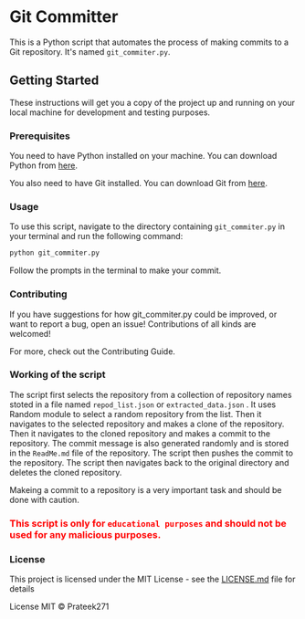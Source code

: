 # Git Committer

This is a Python script that automates the process of making commits to a Git repository. It's named `git_commiter.py`.

## Getting Started

These instructions will get you a copy of the project up and running on your local machine for development and testing purposes.

### Prerequisites

You need to have Python installed on your machine. You can download Python from [here](https://www.python.org/downloads/).

You also need to have Git installed. You can download Git from [here](https://git-scm.com/downloads).

### Usage

To use this script, navigate to the directory containing `git_commiter.py` in your terminal and run the following command:

```bash
python git_commiter.py
```
Follow the prompts in the terminal to make your commit.

### Contributing

If you have suggestions for how git_commiter.py could be improved, or want to report a bug, open an issue! Contributions of all kinds are welcomed!

For more, check out the Contributing Guide.

### Working of the script

The script first selects the repository from a collection of repository names stoted in a file named `repod_list.json` or `extracted_data.json` . It uses Random module to select a random repository from the list. Then it navigates to the selected repository and makes a clone of the repository. Then it navigates to the cloned repository and makes a commit to the repository. The commit message is also generated randomly and is stored in the `ReadMe.md` file of the repository. The script then pushes the commit to the repository. The script then navigates back to the original directory and deletes the cloned repository.

Makeing a commit to a repository is a very important task and should be done with caution. 
### <font color="red">This script is only for `educational purposes` and should not be used for any malicious purposes.</font>

### License
This project is licensed under the MIT License - see the [LICENSE.md](LICENSE.md) file for details

License
MIT © Prateek271

